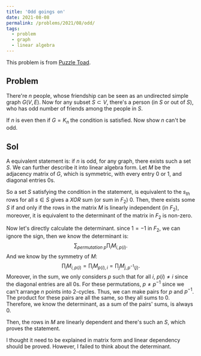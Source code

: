 ```yaml
---
title: 'Odd goings on'
date: 2021-08-08
permalink: /problems/2021/08/odd/
tags:
  - problem
  - graph
  - linear algebra
---
```


This problem is from [Puzzle Toad](https://www.cs.cmu.edu/puzzle/puzzle34.html).

## Problem

There're $n$ people, whose friendship can be seen as an undirected simple graph $G(V,E)$. Now for any subset $S \subset V$, there's a person (in $S$ or out of $S$), who has odd number of friends among the people in $S$.

If $n$ is even then if $G=K_n$ the condition is satisfied. Now show $n$ can't be odd.

## Sol

A equivalent statement is: if $n$ is odd, for any graph, there exists such a set $S$. We can further describe it into linear algebra form. Let $M$ be the adjacency matrix of $G$, which is symmetric, with every entry $0$ or $1$, and diagonal entries $0$s. 

So a set $S$ satisfying the condition in the statement, is equivalent to the $s_{th}$ rows for all $s \in S$ gives a $XOR$ sum (or sum in $F_2$) $0$. Then, there exists some $S$ if and only if the rows in the matrix $M$ is linearly independent (in $F_2$), moreover, it is equivalent to the determinant of the matrix in $F_2$ is non-zero.

Now let's directly calculate the determinant. since $1=-1$ in $F_2$, we can ignore the sign, then we know the determinant is:
$$
\sum_{permutation \ p} \prod_i M_{i,p(i)}.
$$
And we know by the symmetry of $M$:
$$
\prod_i M_{i,p(i)} = \prod_i M_{p(i),i} = \prod_j M_{j,p^{-1}(j)}.
$$
Moreover, in the sum, we only considers $p$ such that for all $i$, $p(i) \ne i$ since the diagonal entries are all $0$s. For these permutations, $p \ne p^{-1}$ since we can't arrange $n$ points into $2$-cycles. Thus, we can make pairs for $p$ and $p^{-1}$. The product for these pairs are all the same, so they all sums to $0$. Therefore, we know the determinant, as a sum of the pairs' sums, is always $0$.

Then, the rows in $M$ are linearly dependent and there's such an $S$, which proves the statement.

I thought it need to be explained in matrix form and linear dependency should be proved. However, I failed to think about the determinant.
